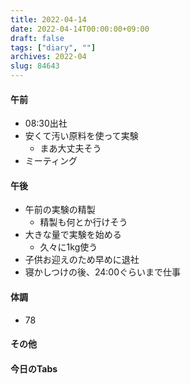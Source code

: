 ```yaml
---
title: 2022-04-14
date: 2022-04-14T00:00:00+09:00
draft: false
tags: ["diary", ""]
archives: 2022-04
slug: 84643
---
```

#### 午前
- 08:30出社
- 安くて汚い原料を使って実験
  - まあ大丈夫そう
- ミーティング
#### 午後
- 午前の実験の精製
  - 精製も何とか行けそう
- 大きな量で実験を始める
  - 久々に1kg使う
- 子供お迎えのため早めに退社
- 寝かしつけの後、24:00ぐらいまで仕事
#### 体調
- 78
#### その他
#### 今日のTabs